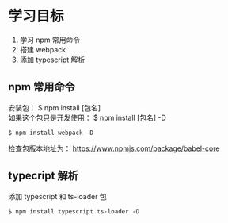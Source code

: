 # 学习目标

1. 学习 npm 常用命令
2. 搭建 webpack
3. 添加 typescript 解析

## npm 常用命令

安装包： \$ npm install [包名]  
如果这个包只是开发使用： \$ npm install [包名] -D

```
$ npm install webpack -D
```

检查包版本地址为： https://www.npmjs.com/package/babel-core

## typecript 解析

添加 typescript 和 ts-loader 包
```
$ npm install typescript ts-loader -D
```

